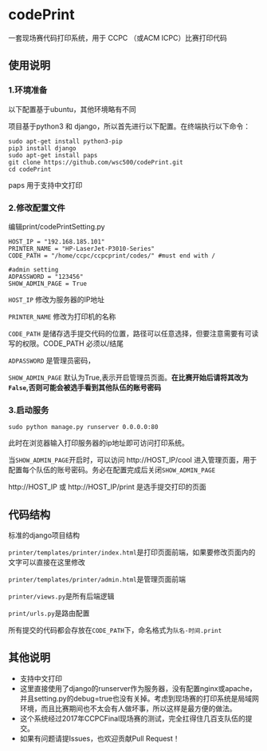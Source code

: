 # codePrint
一套现场赛代码打印系统，用于 CCPC （或ACM ICPC）比赛打印代码

## 使用说明

### 1.环境准备

以下配置基于ubuntu，其他环境略有不同

项目基于python3 和 django，所以首先进行以下配置。在终端执行以下命令：
```
sudo apt-get install python3-pip
pip3 install django
sudo apt-get install paps
git clone https://github.com/wsc500/codePrint.git
cd codePrint
```
paps 用于支持中文打印

### 2.修改配置文件
编辑print/codePrintSetting.py
```
HOST_IP = "192.168.185.101"
PRINTER_NAME = "HP-LaserJet-P3010-Series"
CODE_PATH = "/home/ccpc/ccpcprint/codes/" #must end with /

#admin setting
ADPASSWORD = "123456"
SHOW_ADMIN_PAGE = True

```
`HOST_IP` 修改为服务器的IP地址

`PRINTER_NAME` 修改为打印机的名称

`CODE_PATH` 是储存选手提交代码的位置，路径可以任意选择，但要注意需要有可读写的权限。CODE_PATH 必须以/结尾

`ADPASSWORD` 是管理员密码，

`SHOW_ADMIN_PAGE` 默认为True,表示开启管理员页面。**在比赛开始后请将其改为`False`,否则可能会被选手看到其他队伍的账号密码**


### 3.启动服务

`sudo python manage.py runserver 0.0.0.0:80`

此时在浏览器输入打印服务器的ip地址即可访问打印系统。

当`SHOW_ADMIN_PAGE`开启时，可以访问 http://HOST_IP/cool 进入管理页面，用于配置每个队伍的账号密码。务必在配置完成后关闭`SHOW_ADMIN_PAGE`

http://HOST_IP 或 http://HOST_IP/print 是选手提交打印的页面

## 代码结构

标准的django项目结构

`printer/templates/printer/index.html`是打印页面前端，如果要修改页面内的文字可以直接在这里修改

`printer/templates/printer/admin.html`是管理页面前端

`printer/views.py`是所有后端逻辑

`print/urls.py`是路由配置



所有提交的代码都会存放在`CODE_PATH`下，命名格式为`队名-时间.print`

## 其他说明

* 支持中文打印
* 这里直接使用了django的runserver作为服务器，没有配置nginx或apache，并且setting.py的debug=true也没有关掉。考虑到现场赛的打印系统是局域网环境，而且比赛期间也不太会有人做坏事，所以这样是最方便的做法。
* 这个系统经过2017年CCPCFinal现场赛的测试，完全扛得住几百支队伍的提交。
* 如果有问题请提Issues，也欢迎贡献Pull Request！

